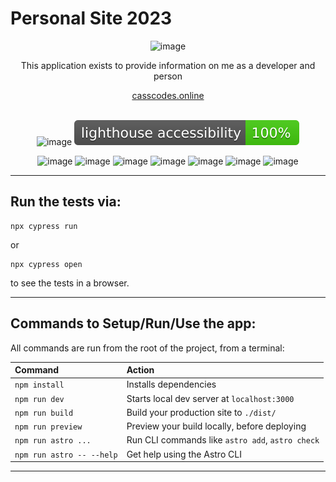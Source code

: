 # Personal Site 2023

<div align="center">

![image](https://i.imgur.com/bvvZ6rI.png 'black and white grid banner which reads front end / full stack / web / community')

<p>This application exists to provide information on me as a developer and person</p>
<a href="https://www.casscodes.online/">casscodes.online</a>
<br/>
<br/>

</div>

<div align="center">

![image](https://github.com/cassandraGoose/portfolio-2023/actions/workflows/main.yml/badge.svg 'build status') ![image](./test_results/lighthouse_accessibility.svg 'accessibility lighthouse score')

![image](https://img.shields.io/badge/Astro-0C1222?style=for-the-badge&logo=astro&logoColor=FDFDFE 'astro badge') ![image](https://img.shields.io/badge/Tailwind_CSS-38B2AC?style=for-the-badge&logo=tailwind-css&logoColor=white 'tailwind badge') ![image](https://img.shields.io/badge/HTML5-E34F26?style=for-the-badge&logo=html5&logoColor=white 'HTML badge') ![image](https://img.shields.io/badge/JavaScript-323330?style=for-the-badge&logo=javascript&logoColor=F7DF1E 'javascript badge') ![image](https://img.shields.io/badge/Cypress-17202C?style=for-the-badge&logo=cypress&logoColor=white 'cyrpress badge') ![image](https://img.shields.io/badge/GitHub%20Pages-222222?style=for-the-badge&logo=GitHub%20Pages&logoColor=white 'github pages badge') ![image](https://img.shields.io/badge/Github%20Actions-282a2e?style=for-the-badge&logo=githubactions&logoColor=367cfe 'github actions badge')

</div>

---

## Run the tests via:

```
npx cypress run
```
or

```
npx cypress open
```

to see the tests in a browser.

---

## Commands to Setup/Run/Use the app:

All commands are run from the root of the project, from a terminal:

| Command                   | Action                                           |
| :------------------------ | :----------------------------------------------- |
| `npm install`             | Installs dependencies                            |
| `npm run dev`             | Starts local dev server at `localhost:3000`      |
| `npm run build`           | Build your production site to `./dist/`          |
| `npm run preview`         | Preview your build locally, before deploying     |
| `npm run astro ...`       | Run CLI commands like `astro add`, `astro check` |
| `npm run astro -- --help` | Get help using the Astro CLI                     |

---
